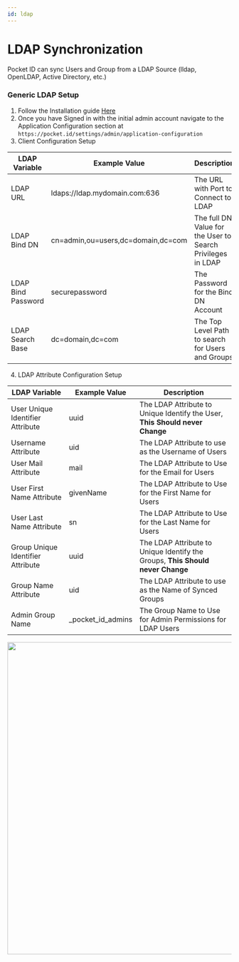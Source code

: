 ```yaml
---
id: ldap
---
```


# LDAP Synchronization

Pocket ID can sync Users and Group from a LDAP Source (lldap, OpenLDAP, Active Directory, etc.)

### Generic LDAP Setup

1. Follow the Installation guide [Here](/pocket-id/setup/installation)
2. Once you have Signed in with the initial admin account navigate to the Application Configuration section at `https://pocket.id/settings/admin/application-configuration`
3. Client Configuration Setup

| LDAP Variable                     | Example Value                         | Description                                                            |
| ---------------------------- | ------------------------------------- | --------------------------------------------------------------------------- |
| LDAP URL                     | ldaps://ldap.mydomain.com:636         | The URL with Port to Connect to LDAP                                        |
| LDAP Bind DN                 | cn=admin,ou=users,dc=domain,dc=com    | The full DN Value for the User to Search Privileges in LDAP                 |
| LDAP Bind Password           | securepassword                        | The Password for the Bind DN Account                                        |
| LDAP Search Base             | dc=domain,dc=com                      | The Top Level Path to search for Users and Groups                           |

4. LDAP Attribute Configuration Setup

| LDAP Variable                     | Example Value                         | Description                                                            |
| ----------------------------      | ------------------------------------- | ------------------------------------------------------------------------------ |
| User Unique Identifier Attribute  | uuid                                  | The LDAP Attribute to Unique Identify the User, **This Should never Change**   |
| Username Attribute                | uid                                   | The LDAP Attribute to use as the Username of Users                             |
| User Mail Attribute               | mail                                  | The LDAP Attribute to Use for the Email for Users                              |
| User First Name Attribute         | givenName                             | The LDAP Attribute to Use for the First Name for Users                         |
| User Last Name Attribute          | sn                                    | The LDAP Attribute to Use for the Last Name for Users                          |
| Group Unique Identifier Attribute | uuid                                  | The LDAP Attribute to Unique Identify the Groups, **This Should never Change** |
| Group Name Attribute              | uid                                   | The LDAP Attribute to use as the Name of Synced Groups                         |
| Admin Group Name                  | _pocket_id_admins                     | The Group Name to Use for Admin Permissions for LDAP Users                     |

<img src="/img/ldap-attrs-example.png" width="700"/>
